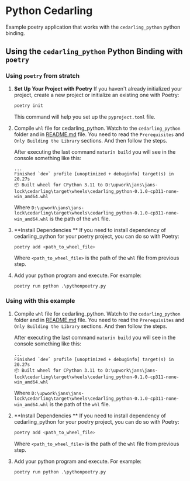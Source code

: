 # Python Cedarling
Example poetry application that works with the `cedarling_python` python binding.

## Using the `cedarling_python` Python Binding with `poetry`

### Using `poetry` from stratch

1. **Set Up Your Project with Poetry**
    If you haven't already initialized your project, create a new project or initialize an existing one with Poetry:

    ```bash
    poetry init
    ```

    This command will help you set up the `pyproject.toml` file.

1. Compile `whl` file for cedarling_python.
    Watch to the `cedarling_python` folder and in [README.md](../../bindings\cedarling_python\README.md) file.
    You need to read the `Prerequisites` and `Only Building the Library` sections. And then follow the steps.

    After executing the last command `maturin build` you will see in the console something like this:
    ```
    ...
    Finished `dev` profile [unoptimized + debuginfo] target(s) in 20.27s
    📦 Built wheel for CPython 3.11 to D:\upwork\jans\jans-lock\cedarling\target\wheels\cedarling_python-0.1.0-cp311-none-win_amd64.whl
    ```
    Where `D:\upwork\jans\jans-lock\cedarling\target\wheels\cedarling_python-0.1.0-cp311-none-win_amd64.whl` is the path of the `whl` file.

1. **Install Dependencies **
    If you need to install dependency of cedarling_python for your poetry project, you can do so with Poetry:

    ```bash
    poetry add <path_to_wheel_file>
    ```
    Where `<path_to_wheel_file>` is the path of the `whl` file from previous step.

1. Add your python program and execute.
    For example:
    ```
    poetry run python .\pythonpoetry.py
    ```

### Using with this example


1. Compile `whl` file for cedarling_python.
    Watch to the `cedarling_python` folder and in [README.md](../../bindings\cedarling_python\README.md) file.
    You need to read the `Prerequisites` and `Only Building the Library` sections. And then follow the steps.

    After executing the last command `maturin build` you will see in the console something like this:
    ```
    ...
    Finished `dev` profile [unoptimized + debuginfo] target(s) in 20.27s
    📦 Built wheel for CPython 3.11 to D:\upwork\jans\jans-lock\cedarling\target\wheels\cedarling_python-0.1.0-cp311-none-win_amd64.whl
    ```
    Where `D:\upwork\jans\jans-lock\cedarling\target\wheels\cedarling_python-0.1.0-cp311-none-win_amd64.whl` is the path of the `whl` file.


1. **Install Dependencies **
    If you need to install dependency of cedarling_python for your poetry project, you can do so with Poetry:

    ```bash
    poetry add <path_to_wheel_file>
    ```
    Where `<path_to_wheel_file>` is the path of the `whl` file from previous step.

1. Add your python program and execute.
    For example:
    ```
    poetry run python .\pythonpoetry.py
    ```
